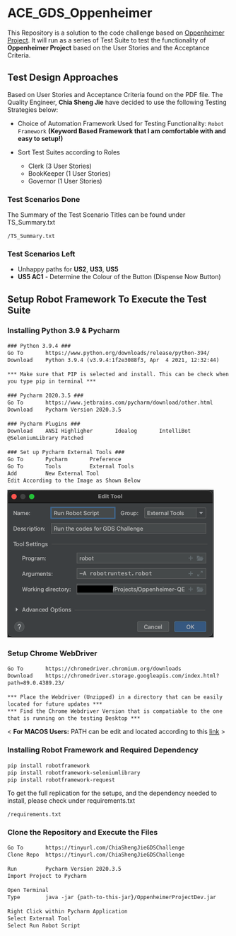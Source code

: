 #   ACE_GDS_Oppenheimer
This Repository is a solution to the code challenge based on [Oppenheimer Project](http://tiny.cc/oppenheimerprojectdev). It will run as a series of Test Suite to test the functionality of **Oppenheimer Project** based on the User Stories and the Acceptance Criteria.

## Test Design Approaches
Based on User Stories and Acceptance Criteria found on the PDF file. The Quality Engineer, **Chia Sheng Jie** have decided to use the following Testing Strategies below:
* Choice of Automation Framework Used for Testing Functionality: `Robot Framework` **(Keyword Based Framework that I am comfortable with and easy to setup!)**

* Sort Test Suites according to Roles
  * Clerk (3 User Stories)
  * BookKeeper (1 User Stories)
  * Governor (1 User Stories)

### Test Scenarios Done
The Summary of the Test Scenario Titles can be found under TS_Summary.txt  

```
/TS_Summary.txt
```

### Test Scenarios Left
* Unhappy paths for **US2**, **US3**, **US5**
* **US5 AC1** - Determine the Colour of the Button (Dispense Now Button)

## Setup Robot Framework To Execute the Test Suite

### Installing Python 3.9 & Pycharm

```
### Python 3.9.4 ###
Go To       https://www.python.org/downloads/release/python-394/
Download    Python 3.9.4 (v3.9.4:1f2e3088f3, Apr  4 2021, 12:32:44)

*** Make sure that PIP is selected and install. This can be check when you type pip in terminal ***

### Pycharm 2020.3.5 ###
Go To       https://www.jetbrains.com/pycharm/download/other.html
Download    Pycharm Version 2020.3.5

### Pycharm Plugins ###
Download    ANSI Highligher       Idealog       IntelliBot @SeleniumLibrary Patched

### Set up Pycharm External Tools ###
Go To       Pycharm       Preference
Go To       Tools         External Tools
Add         New External Tool
Edit According to the Image as Shown Below 
```
![External Tool Instruction 1](SourceFiles/Images/External%20Tools%20Guide.png)


### Setup Chrome WebDriver

```
Go To       https://chromedriver.chromium.org/downloads
Download    https://chromedriver.storage.googleapis.com/index.html?path=89.0.4389.23/

*** Place the Webdriver (Unzipped) in a directory that can be easily located for future updates *** 
*** Find the Chrome Webdriver Version that is compatiable to the one that is running on the testing Desktop ***  
```

< **For MACOS Users:** PATH can be edit and located according to this [link](https://www.kenst.com/2015/03/including-the-chromedriver-location-in-macos-system-path/) >


### Installing Robot Framework and Required Dependency

```
pip install robotframework
pip install robotframework-seleniumlibrary
pip install robotframework-request
```

To get the full replication for the setups, and the dependency needed to install, please check under requirements.txt

```
/requirements.txt
```

### Clone the Repository and Execute the Files

```
Go To       https://tinyurl.com/ChiaShengJieGDSChallenge
Clone Repo  https://tinyurl.com/ChiaShengJieGDSChallenge

Run         Pycharm Version 2020.3.5
Import Project to Pycharm

Open Terminal
Type        java -jar {path-to-this-jar}/OppenheimerProjectDev.jar

Right Click within Pycharm Application
Select External Tool 
Select Run Robot Script        
```
